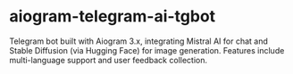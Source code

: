 # aiogram-telegram-ai-tgbot
Telegram bot built with Aiogram 3.x, integrating Mistral AI for chat and Stable Diffusion (via Hugging Face) for image generation. Features include multi-language support and user feedback collection.
